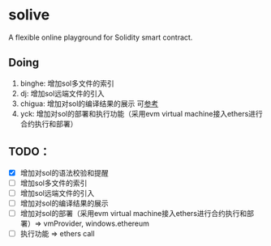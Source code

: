 # solive
A flexible online playground for Solidity smart contract.

## Doing
1. binghe: 增加sol多文件的索引
2. dj: 增加sol远端文件的引入
3. chigua: 增加对sol的编译结果的展示 可[参考](https://github.com/chongqiangchen/contract-form)
4. yck: 增加对sol的部署和执行功能（采用evm virtual machine接入ethers进行合约执行和部署）

## TODO：
- [x] 增加对sol的语法校验和提醒
- [ ] 增加sol多文件的索引
- [ ] 增加sol远端文件的引入
- [ ] 增加对sol的编译结果的展示
- [ ] 增加对sol的部署（采用evm virtual machine接入ethers进行合约执行和部署）=> vmProvider, windows.ethereum
- [ ] 执行功能 => ethers call